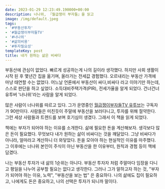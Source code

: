 ```yaml
---
date: 2023-01-29 12:23:49.190000+00:00
description: 너나위, 『월급쟁이 부자들』을 읽고
image: /img/default.jpeg
tags:
- '#부동산투자'
- '#월급쟁이부자들TV'
- '#너나위'
- '#삶의비용'
- '#투자필요성'
templateKey: post
title: 내가 원하는 삶은 비싸다
---
```


부동산에 관심이 없었다. 빠르게 성공하는게 나의 길이라 생각했다. 하지만 사회 생활이 시작 된 후 몇년간 집을 옮기며, 올라가는 전세값 경험했다. 오르내리는 부동산 가격에 마냥 태연할 수는 없었다. 어느날 언론에서 부동산이 싸다,비싸다 라고 이야기만 하는데, 스스로 판단을 하고 싶었다. 소득대비주택가격(PIR), 전세가율을 알게 되었다. 건너건너 유투버 '너나위'라는 사람을 알게 되었다.

많은 사람이 너나위를 따르고 있다. 그가 운영중인 [월급쟁이부자들TV 유투브](https://www.youtube.com/@weolbu_official)는 구독자가 90만이다. 사람들은 미친듯이 주말에 부동산을 보러다니고, 투자를 위해 절약한다. 그런 세상 사람들과 트렌드를 보며 호기심이 생겼다. 그래서 이 책을 읽게 되었다.

책에는 부자가 되어야 하는 이유를 소개한다. 삶에 필요한 돈을 계산해보자. 생각보다 많은 돈이 필요했다. 무엇보다 내가 원하는 삶이 비싸다는 것을 꺠달았다. 그냥 비싸다가 아니라, 얼마라고 계산하니 더 와닿았다. 돈을 모아야 하는 현실적인 이유를 마주했다. 그 이후에는 너나위 본인이 주식이 아닌 부동산을 한 이유부터, 원칙과 경험 등이 책에 담겼다.

나는 부동산 투자가 내 삶의 1순위는 아니다. 부동산 투자자 처럼 주말마다 임장을 다니고 평일을 나누어 공부할 필요는 없다고 생각한다. 그러나 그가 말하고자 하는 것, "부자가 되어야 하는 이유, 노력", "부동산을 보는 법" 은 중요하다. 나의 삶에도 집이 필요하고, 나에게도 돈은 중요하고, 나의 선택은 투자가 되니까 말이다.

